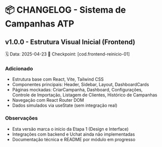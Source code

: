 # 📦 CHANGELOG - Sistema de Campanhas ATP

## v1.0.0 - Estrutura Visual Inicial (Frontend)
🗓️ Data: 2025-04-23
🔖 Checkpoint: [cod.frontend-reinicio-01]

### Adicionado
- Estrutura base com React, Vite, Tailwind CSS
- Componentes principais: Header, Sidebar, Layout, DashboardCards
- Páginas mockadas: CriarCampanha, Dashboard, Configurações, Controle de Importação, Listagem de Clientes, Histórico de Campanhas
- Navegação com React Router DOM
- Dados simulados via useState (sem integração real)

### Observações
- Esta versão marca o início da Etapa 1 (Design e Interface)
- Integrações com backend e Uchat ainda não implementadas
- Documentação técnica e README por módulo em progresso
